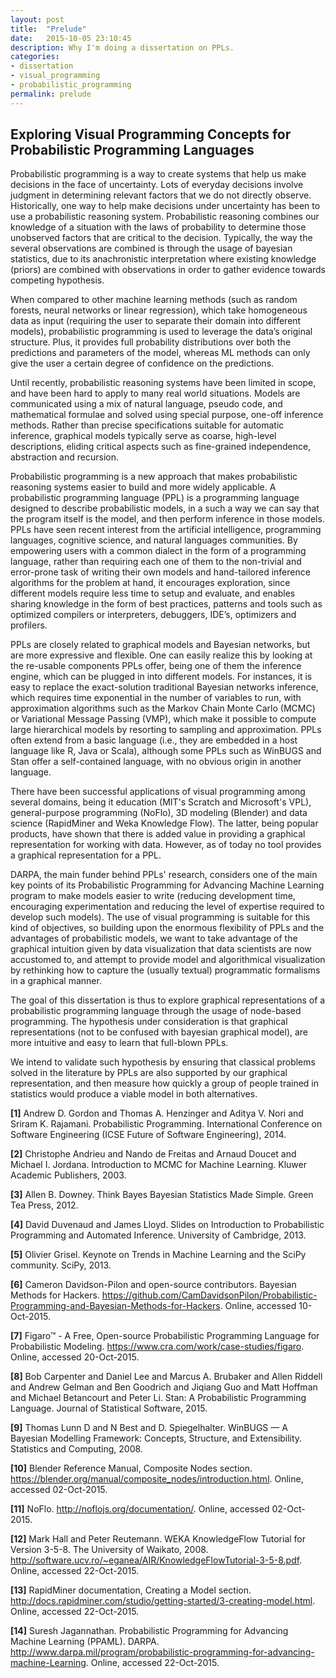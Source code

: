 ```yaml
---
layout: post
title:  "Prelude"
date:   2015-10-05 23:10:45
description: Why I'm doing a dissertation on PPLs.
categories:
- dissertation
- visual_programming
- probabilistic_programming
permalink: prelude
---
```


## Exploring Visual Programming Concepts for Probabilistic Programming Languages

Probabilistic programming is a way to create systems that help us make decisions in the face of uncertainty. Lots of everyday decisions involve judgment in determining relevant factors that we do not directly observe. Historically, one way to help make decisions under uncertainty has been to use a probabilistic reasoning system. Probabilistic reasoning combines our knowledge of a situation with the laws of probability to determine those unobserved factors that are critical to the decision. Typically, the way the several observations are combined is through the usage of bayesian statistics, due to its anachronistic interpretation where existing knowledge (priors) are combined with observations in order to gather evidence towards competing hypothesis.

When compared to other machine learning methods (such as random forests, neural networks or linear  regression),  which take homogeneous data as input (requiring the user to separate their domain into different models), probabilistic programming is used to leverage the data’s original structure. Plus, it provides full probability distributions over both the predictions and parameters of the model, whereas ML methods can only give the user a certain degree of confidence on the predictions.

Until recently, probabilistic reasoning systems have been limited in scope, and have been hard to apply to many real world situations. Models are communicated using a mix of natural language, pseudo code, and mathematical formulae and solved using special purpose, one-off inference methods. Rather than precise specifications suitable for automatic inference, graphical models typically serve as coarse, high-level descriptions, eliding critical aspects such as fine-grained independence, abstraction and recursion.

Probabilistic programming is a new approach that makes probabilistic reasoning systems easier to build and more widely applicable. A probabilistic programming language (PPL) is a programming language designed to describe probabilistic models, in a such a way we can say that the program itself is the model, and then perform inference in those models. PPLs have seen recent interest from the artificial intelligence, programming languages, cognitive science, and natural languages communities. By empowering users with a common dialect in the form of a programming language, rather than requiring each one of them to the non-trivial and error-prone task of writing their own models and hand-tailored inference algorithms for the problem at hand, it encourages exploration, since different models require less time to setup and evaluate, and enables sharing knowledge in the form of best practices, patterns and tools such as optimized compilers or interpreters, debuggers, IDE’s, optimizers and profilers.

PPLs are closely related to graphical models and Bayesian networks, but are more expressive and flexible. One can easily realize this by looking at the re-usable components PPLs offer, being one of them the inference engine, which can be plugged in into different models. For instances, it is easy to replace the exact-solution traditional Bayesian networks inference, which requires time exponential in the number of variables to run, with approximation algorithms such as the Markov Chain Monte Carlo (MCMC) or Variational Message Passing (VMP), which make it possible to compute large hierarchical models by resorting to sampling and approximation.
PPLs often extend from a basic language (i.e., they are embedded in a host language like R, Java or Scala), although some PPLs such as WinBUGS and Stan offer a self-contained language, with no obvious origin in another language.

There have been successful applications of visual programming among several domains, being it education (MIT's Scratch and Microsoft's VPL), general-purpose programming (NoFlo), 3D modeling (Blender) and data science (RapidMiner and Weka Knowledge Flow). The latter, being popular products, have shown that there is added value in providing a graphical representation for working with data. However, as of today no tool provides a graphical representation for a PPL.

DARPA, the main funder behind PPLs' research, considers one of the main key points of its Probabilistic Programming for Advancing Machine Learning program to make models easier to write (reducing development time, encouraging experimentation and reducing the level of expertise required to develop such models). The use of visual programming is suitable for this kind of objectives, so building upon the enormous flexibility of PPLs and the advantages of probabilistic models, we want to take advantage of the graphical intuition given by data visualization that data scientists are now accustomed to, and attempt to provide model and algorithmical visualization by rethinking how to capture the (usually textual) programmatic formalisms in a graphical manner.

The goal of this dissertation is thus to explore graphical representations of a probabilistic programming language through the usage of node-based programming. The hypothesis under consideration is that graphical representations (not to be confused with bayesian graphical model), are more intuitive and easy to learn that full-blown PPLs.

We intend to validate such hypothesis by ensuring that classical problems solved in the literature by PPLs are also supported by our graphical representation, and then measure how quickly a group of people trained in statistics would produce a viable model in both alternatives.

**[1]** Andrew D. Gordon and Thomas A. Henzinger and Aditya V. Nori and Sriram K. Rajamani. Probabilistic Programming. International Conference on Software Engineering (ICSE Future of Software Engineering), 2014.

**[2]** Christophe Andrieu and Nando de Freitas and Arnaud Doucet and Michael I. Jordana. Introduction to MCMC for Machine Learning. Kluwer Academic Publishers, 2003.

**[3]** Allen B. Downey. Think Bayes Bayesian Statistics Made Simple. Green Tea Press, 2012.

**[4]** David Duvenaud and James Lloyd. Slides on Introduction to Probabilistic Programming and Automated Inference. University of Cambridge, 2013.

**[5]** Olivier Grisel. Keynote on Trends in Machine Learning and the SciPy community. SciPy, 2013.

**[6]** Cameron Davidson-Pilon and open-source contributors. Bayesian Methods for Hackers. https://github.com/CamDavidsonPilon/Probabilistic-Programming-and-Bayesian-Methods-for-Hackers. Online, accessed 10-Oct-2015.

**[7]** Figaro™ - A Free, Open-source Probabilistic Programming Language for Probabilistic Modeling. https://www.cra.com/work/case-studies/figaro. Online, accessed 20-Oct-2015.

**[8]** Bob Carpenter and Daniel Lee and Marcus A. Brubaker and Allen Riddell and Andrew Gelman and Ben Goodrich and Jiqiang Guo and Matt Hoffman and Michael Betancourt and Peter Li. Stan: A Probabilistic Programming Language. Journal of Statistical Software, 2015.

**[9]** Thomas Lunn D and N Best and D. Spiegelhalter. WinBUGS — A Bayesian Modelling
Framework: Concepts, Structure, and Extensibility. Statistics and Computing, 2008.

**[10]** Blender Reference Manual, Composite Nodes section. https://blender.org/manual/composite_nodes/introduction.html. Online, accessed 02-Oct-2015.

**[11]** NoFlo. http://noflojs.org/documentation/. Online, accessed 02-Oct-2015.

**[12]** Mark Hall and Peter Reutemann. WEKA KnowledgeFlow Tutorial for Version 3-5-8. The University of Waikato, 2008. http://software.ucv.ro/~eganea/AIR/KnowledgeFlowTutorial-3-5-8.pdf. Online, accessed 22-Oct-2015.

**[13]** RapidMiner documentation, Creating a Model section. http://docs.rapidminer.com/studio/getting-started/3-creating-model.html. Online, accessed 22-Oct-2015.

**[14]** Suresh Jagannathan. Probabilistic Programming for Advancing Machine Learning (PPAML). DARPA. http://www.darpa.mil/program/probabilistic-programming-for-advancing-machine-Learning. Online, accessed 22-Oct-2015.
